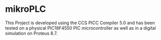# mikroPLC

This Project is developed using the CCS PICC Compiler 5.0 and has been tested on a physical PIC18F4550 PIC microcontroller as well as in a digital simulation on Proteus 8.7.